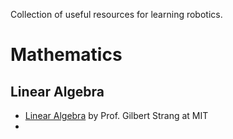
Collection of useful resources for learning robotics. 

#  Mathematics
## Linear Algebra

- [Linear Algebra](https://ocw.mit.edu/courses/18-06-linear-algebra-spring-2010/) by Prof. Gilbert Strang at MIT
- 

